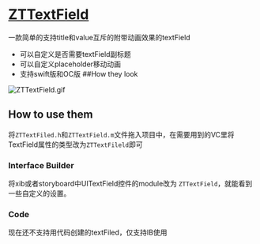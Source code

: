 # [ZTTextField](https://github.com/zhaitong/ZTTextField)

一款简单的支持title和value互斥的附带动画效果的textField

- 可以自定义是否需要textField副标题
- 可以自定义placeholder移动动画
- 支持swift版和OC版
##How they look

![ZTTextField.gif](http://upload-images.jianshu.io/upload_images/562662-824d6af73e2c96b5.gif?imageMogr2/auto-orient/strip%7CimageView2/2/w/1240)


## How to use them

将`ZTTextFiled.h`和`ZTTextField.m`文件拖入项目中，在需要用到的VC里将TextField属性的类型改为`ZTTextFileld`即可

### Interface Builder

将xib或者storyboard中UITextField控件的module改为 `ZTTextField`，就能看到一些自定义的设置。

### Code
现在还不支持用代码创建的textFiled，仅支持IB使用
